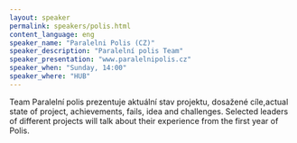 ```yaml
---
layout: speaker
permalink: speakers/polis.html
content_language: eng
speaker_name: "Paralelni Polis (CZ)"
speaker_description: "Paralelní polis Team"
speaker_presentation: "www.paralelnipolis.cz"
speaker_when: "Sunday, 14:00"
speaker_where: "HUB"
---
```


Team Paralelní polis prezentuje aktuální stav projektu, dosažené cíle,actual state of project, achievements, fails, idea and challenges. Selected leaders of different projects will talk about their experience from the first year of Polis.